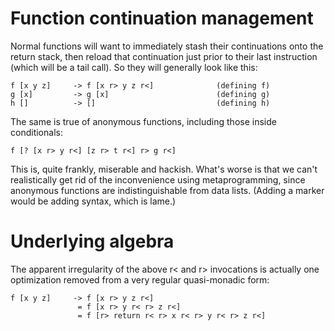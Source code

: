 # Function continuation management

Normal functions will want to immediately stash their continuations onto the
return stack, then reload that continuation just prior to their last instruction
(which will be a tail call). So they will generally look like this:

    f [x y z]     -> f [x r> y z r<]              (defining f)
    g [x]         -> g [x]                        (defining g)
    h []          -> []                           (defining h)

The same is true of anonymous functions, including those inside conditionals:

    f [? [x r> y r<] [z r> t r<] r> g r<]

This is, quite frankly, miserable and hackish. What's worse is that we can't
realistically get rid of the inconvenience using metaprogramming, since
anonymous functions are indistinguishable from data lists. (Adding a marker
would be adding syntax, which is lame.)

# Underlying algebra

The apparent irregularity of the above r< and r> invocations is actually one
optimization removed from a very regular quasi-monadic form:

    f [x y z]     -> f [x r> y z r<]
                   = f [x r> y r< r> z r<]
                   = f [r> return r< r> x r< r> y r< r> z r<]